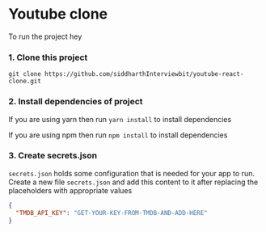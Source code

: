 # Youtube clone

To run the project   hey
### 1. Clone this project
`git clone https://github.com/siddharthInterviewbit/youtube-react-clone.git`

### 2. Install dependencies of project

If you are using yarn then run `yarn install` to install dependencies

If you are using npm then run `npm install` to install dependencies


### 3. Create secrets.json
`secrets.json` holds some configuration that is needed for your app to run. Create a new file `secrets.json` and add this content to it after replacing the placeholders with appropriate values
```json
{
  "TMDB_API_KEY": "GET-YOUR-KEY-FROM-TMDB-AND-ADD-HERE"
}
```
